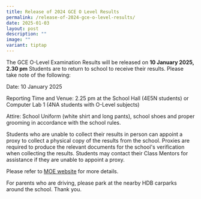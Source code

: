 ```yaml
---
title: Release of 2024 GCE O Level Results
permalink: /release-of-2024-gce-o-level-results/
date: 2025-01-03
layout: post
description: ""
image: ""
variant: tiptap
---
```

<p>The GCE O-Level Examination Results will be released on <strong>10 January 2025, 2.30 pm</strong> Students
are to return to school to receive their results. Please take note of the
following:</p>
<p>Date: 10 January 2025</p>
<p>Reporting Time and Venue: 2.25 pm at the School Hall (4E5N students) or
Computer Lab 1 (4NA students with O-Level subjects)</p>
<p>Attire: School Uniform (white shirt and long pants), school shoes and
proper grooming in accordance with the school rules.&nbsp;</p>
<p>Students who are unable to collect their results in person can appoint
a proxy to collect a physical copy of the results from the school. Proxies
are required to produce the relevant documents for the school's verification
when collecting the results. Students may contact their Class Mentors for
assistance if they are unable to appoint a proxy.</p>
<p>Please refer to <a href="https://www.moe.gov.sg/news/press-releases/20250103-release-of-2024-singapore-cambridge-gce-o-level-examination-results-and-2025-joint-admissions-exercise" rel="noopener noreferrer nofollow" target="_blank">MOE website</a> for
more details.&nbsp;</p>
<p>For parents who are driving, please park at the nearby HDB carparks around
the school. Thank you.&nbsp;&nbsp;</p>